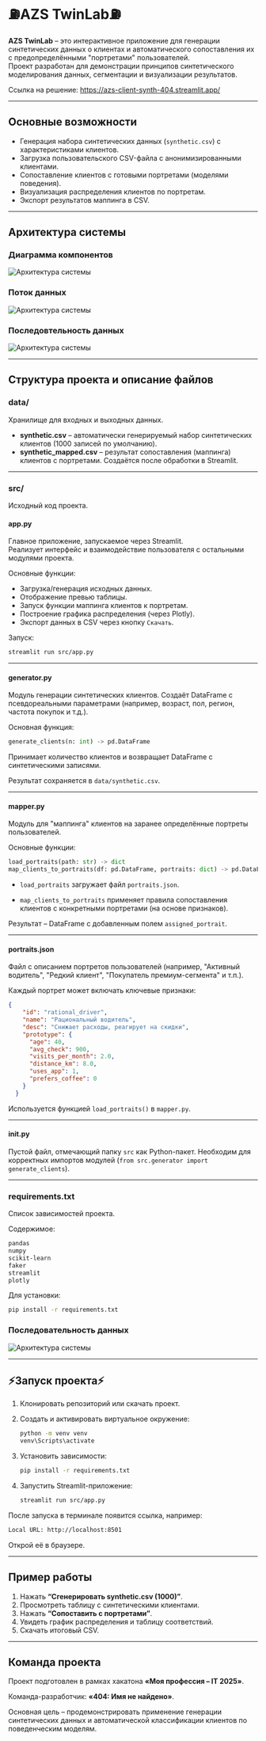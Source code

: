 # ⛽AZS TwinLab⛽

**AZS TwinLab** – это интерактивное приложение для генерации синтетических данных о клиентах и автоматического сопоставления их с предопределёнными "портретами" пользователей.  
Проект разработан для демонстрации принципов синтетического моделирования данных, сегментации и визуализации результатов.

Ссылка на решение: <https://azs-client-synth-404.streamlit.app/>

---

## Основные возможности

- Генерация набора синтетических данных (`synthetic.csv`) с характеристиками клиентов.  
- Загрузка пользовательского CSV-файла с анонимизированными клиентами.  
- Сопоставление клиентов с готовыми портретами (моделями поведения).  
- Визуализация распределения клиентов по портретам.  
- Экспорт результатов маппинга в CSV.

---

## Архитектура системы

### Диаграмма компонентов

![Архитектура системы](docs/component.png)

### Поток данных

![Архитектура системы](docs/data_flow.png)

### Последовтельность данных

![Архитектура системы](docs/data.png)

---

## Структура проекта и описание файлов

### **data/**

Хранилище для входных и выходных данных.

- **synthetic.csv** – автоматически генерируемый набор синтетических клиентов (1000 записей по умолчанию).  
- **synthetic_mapped.csv** – результат сопоставления (маппинга) клиентов с портретами. Создаётся после обработки в Streamlit.

---

### **src/**

Исходный код проекта.

#### **app.py**

Главное приложение, запускаемое через Streamlit.  
Реализует интерфейс и взаимодействие пользователя с остальными модулями проекта.

Основные функции:

- Загрузка/генерация исходных данных.  
- Отображение превью таблицы.  
- Запуск функции маппинга клиентов к портретам.  
- Построение графика распределения (через Plotly).  
- Экспорт данных в CSV через кнопку `Скачать`.

Запуск:

```bash
streamlit run src/app.py
````

---

#### **generator.py**

Модуль генерации синтетических клиентов.
Создаёт DataFrame с псевдореальными параметрами (например, возраст, пол, регион, частота покупок и т.д.).

Основная функция:

```python
generate_clients(n: int) -> pd.DataFrame
```

Принимает количество клиентов и возвращает DataFrame с синтетическими записями.

Результат сохраняется в `data/synthetic.csv`.

---

#### **mapper.py**

Модуль для "маппинга" клиентов на заранее определённые портреты пользователей.

Основные функции:

```python
load_portraits(path: str) -> dict
map_clients_to_portraits(df: pd.DataFrame, portraits: dict) -> pd.DataFrame
```

- `load_portraits` загружает файл `portraits.json`.

- `map_clients_to_portraits` применяет правила сопоставления клиентов с конкретными портретами (на основе признаков).

Результат – DataFrame с добавленным полем `assigned_portrait`.

---

#### **portraits.json**

Файл с описанием портретов пользователей (например, "Активный водитель", "Редкий клиент", "Покупатель премиум-сегмента" и т.п.).

Каждый портрет может включать ключевые признаки:

```json
{
    "id": "rational_driver",
    "name": "Рациональный водитель",
    "desc": "Снижает расходы, реагирует на скидки",
    "prototype": {
      "age": 40,
      "avg_check": 900,
      "visits_per_month": 2.0,
      "distance_km": 8.0,
      "uses_app": 1,
      "prefers_coffee": 0
    }
  }
```

Используется функцией `load_portraits()` в `mapper.py`.

---

#### ****init**.py**

Пустой файл, отмечающий папку `src` как Python-пакет.
Необходим для корректных импортов модулей (`from src.generator import generate_clients`).

---

### **requirements.txt**

Список зависимостей проекта.

Содержимое:

```txt
pandas
numpy
scikit-learn
faker
streamlit
plotly
```

Для установки:

```bash
pip install -r requirements.txt
```

### Последовательность данных

![Архитектура системы](docs/data.png)

---

## ⚡Запуск проекта⚡

1. Клонировать репозиторий или скачать проект.
2. Создать и активировать виртуальное окружение:

   ```bash
   python -m venv venv
   venv\Scripts\activate
   ```

3. Установить зависимости:

   ```bash
   pip install -r requirements.txt
   ```

4. Запустить Streamlit-приложение:

   ```bash
   streamlit run src/app.py
   ```

После запуска в терминале появится ссылка, например:

``` txt
Local URL: http://localhost:8501
```

Открой её в браузере.

---

## Пример работы

1. Нажать **“Сгенерировать synthetic.csv (1000)”**.
2. Просмотреть таблицу с синтетическими клиентами.
3. Нажать **“Сопоставить с портретами”**.
4. Увидеть график распределения и таблицу соответствий.
5. Скачать итоговый CSV.

---

## Команда проекта

Проект подготовлен в рамках хакатона **«Моя профессия – IT 2025»**.

Команда-разработчик: **«404: Имя не найдено»**.

Основная цель – продемонстрировать применение генерации синтетических данных и автоматической классификации клиентов по поведенческим моделям.
